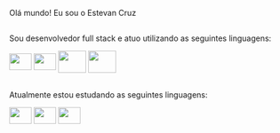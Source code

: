 Olá mundo! Eu sou o Estevan Cruz

##

Sou  desenvolvedor full stack e atuo utilizando as seguintes linguagens:

<div style="inline_block">
<img align="center" height="30" width="40" src="https://cdn.jsdelivr.net/gh/devicons/devicon/icons/html5/html5-original.svg">
<img align="center" height="30" width="40" src="https://cdn.jsdelivr.net/gh/devicons/devicon/icons/css3/css3-original.svg">
<img align="center" height="40" width="50" src="https://cdn.jsdelivr.net/gh/devicons/devicon/icons/php/php-original.svg">
<img align="center" height="40" width="50" src="https://cdn.jsdelivr.net/gh/devicons/devicon/icons/mysql/mysql-original-wordmark.svg">
</div>

<br>Atualmente estou estudando as seguintes linguagens:

<div style="inline_block">
<img align="center" height="30" width="40" src="https://cdn.jsdelivr.net/gh/devicons/devicon/icons/javascript/javascript-original.svg">
<img align="center" height="30" width="40" src="https://cdn.jsdelivr.net/gh/devicons/devicon/icons/nodejs/nodejs-original.svg">
<img align="center" height="30" width="40" src="https://cdn.jsdelivr.net/gh/devicons/devicon/icons/mongodb/mongodb-original-wordmark.svg">

</div>
